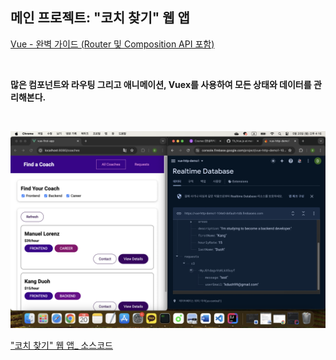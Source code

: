 ## 메인 프로젝트: "코치 찾기" 웹 앱

[Vue - 완벽 가이드 (Router 및 Composition API 포함)](https://www.udemy.com/course/vue-router-composition-api/?couponCode=ST12MT030524)

<br/>

**많은 컴포넌트와 라우팅 그리고 애니메이션, Vuex를 사용하여 모든 상태와 데이터를 관리해본다.**

<br/>

![프로젝트: "코치 찾기" 웹 앱](./img/PJ_find_a_coach_web_app.png)

["코치 찾기" 웹 앱_ 소스코드](https://github.com/kduoh99/TIL/tree/main/Vue.js/Vue__The_Complete_Guide/PJ/main-prj-01-starting-setup/src)